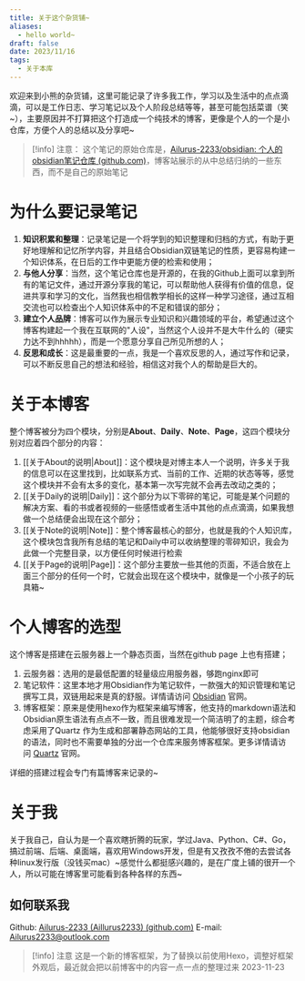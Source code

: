 ```yaml
---
title: 关于这个杂货铺~
aliases:
  - hello world~
draft: false
date: 2023/11/16
tags:
  - 关于本库
---
```


欢迎来到小熊的杂货铺，这里可能记录了许多我工作，学习以及生活中的点点滴滴，可以是工作日志、学习笔记以及个人阶段总结等等，甚至可能包括菜谱（笑~），主要原因并不打算把这个打造成一个纯技术的博客，更像是个人的一个是小仓库，方便个人的总结以及分享吧~

> [!info] 注意：
> 这个笔记的原始仓库是，[Ailurus-2233/obsidian: 个人的obsidian笔记仓库 (github.com)](https://github.com/Ailurus-2233/obsidian)，博客站展示的从中总结归纳的一些东西，而不是自己的原始笔记

# 为什么要记录笔记

1. **知识积累和整理**：记录笔记是一个将学到的知识整理和归档的方式，有助于更好地理解和记忆所学内容，并且结合Obsidian双链笔记的性质，更容易构建一个知识体系，在日后的工作中更能方便的检索和使用；
2. **与他人分享**：当然，这个笔记仓库也是开源的，在我的Github上面可以拿到所有的笔记文件，通过开源分享我的笔记，可以帮助他人获得有价值的信息，促进共享和学习的文化，当然我也相信教学相长的这样一种学习途径，通过互相交流也可以检查出个人知识体系中的不足和错误的部分；
3. **建立个人品牌**：博客可以作为展示专业知识和兴趣领域的平台，希望通过这个博客构建起一个我在互联网的"人设"，当然这个人设并不是大牛什么的（硬实力达不到hhhhh），而是一个愿意分享自己所见所想的人；
4. **反思和成长**：这是最重要的一点，我是一个喜欢反思的人，通过写作和记录，可以不断反思自己的想法和经验，相信这对我个人的帮助是巨大的。

# 关于本博客

整个博客被分为四个模块，分别是**About**、**Daily**、**Note**、**Page**，这四个模块分别对应着四个部分的内容：
1. [[关于About的说明|About]]：这个模块是对博主本人一个说明，许多关于我的信息可以在这里找到，比如联系方式、当前的工作、近期的状态等等，感觉这个模块并不会有太多的变化，基本第一次写完就不会再去改动之类的；
2. [[关于Daily的说明|Daily]]：这个部分为以下零碎的笔记，可能是某个问题的解决方案、看的书或者视频的一些感悟或者生活中其他的点点滴滴，如果我想做一个总结便会出现在这个部分；
3. [[关于Note的说明|Note]]：整个博客最核心的部分，也就是我的个人知识库，这个模块包含我所有总结的笔记和Daily中可以收纳整理的零碎知识，我会为此做一个完整目录，以方便任何时候进行检索
4. [[关于Page的说明|Page]]：这个部分主要放一些其他的页面，不适合放在上面三个部分的任何一个时，它就会出现在这个模块中，就像是一个小孩子的玩具箱~

# 个人博客的选型

这个博客是搭建在云服务器上一个静态页面，当然在github page 上也有搭建；

1. 云服务器：选用的是最低配置的轻量级应用服务器，够跑nginx即可
2. 笔记软件：这里本地才用Obsidian作为笔记软件，一款强大的知识管理和笔记撰写工具，双链用起来是真的舒服。详情请访问 [Obsidian](https://obsidian.md/) 官网。
3. 博客框架：原来是使用hexo作为框架来编写博客，他支持的markdown语法和Obsidian原生语法有点点不一致，而且很难发现一个简洁明了的主题，综合考虑采用了Quartz 作为生成和部署静态网站的工具，他能够很好支持obsidian的语法，同时也不需要单独的分出一个仓库来服务博客框架。更多详情请访问 [Quartz](https://quartz.jzhao.xyz/) 官网。

详细的搭建过程会专门有篇博客来记录的\~
# 关于我

关于我自己，自认为是一个喜欢瞎折腾的玩家，学过Java、Python、C#、Go，搞过前端、后端、桌面端，喜欢用Windows开发，但是有又孜孜不倦的去尝试各种linux发行版（没钱买mac）\~感觉什么都挺感兴趣的，是在广度上铺的很开一个人，所以可能在博客里可能看到各种各样的东西\~

## 如何联系我

Github: [Ailurus-2233 (Aillurus2233) (github.com)](https://github.com/Ailurus-2233)
E-mail: Ailurus2233@outlook.com


> [!info] 注意
> 这是一个新的博客框架，为了替换以前使用Hexo，调整好框架外观后，最近就会把以前博客中的内容一点一点的整理过来 2023-11-23
